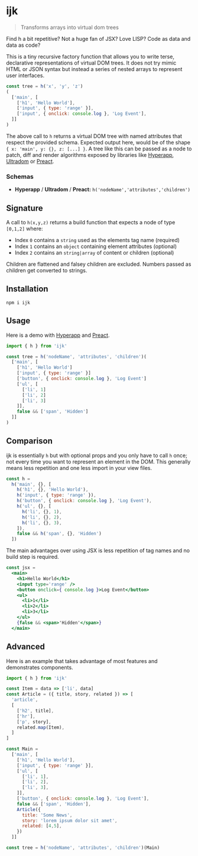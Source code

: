 # ijk
> Transforms arrays into virtual dom trees

Find h a bit repetitive? Not a huge fan of JSX? Love LISP? Code as data and data as code?

This is a tiny recursive factory function that allows you to write terse, declarative representations of virtual DOM trees. It does not try mimic HTML or JSON syntax but instead a series of nested arrays to represent user interfaces.

```js
const tree = h('x', 'y', 'z')
(
  ['main', [
    ['h1', 'Hello World'],
    ['input', { type: 'range' }],
    ['input', { onclick: console.log }, 'Log Event'],
  ]]
)
```

The above call to `h` returns a virtual DOM tree with named attributes that respect the provided schema. Expected output here, would be of the shape `{ x: 'main', y: {}, z: [...] }`. A tree like this can be passed as a node to patch, diff and render algorithms exposed by libraries like [Hyperapp](https://github.com/hyperapp/hyperapp), [Ultradom](https://github.com/jorgebucaran/ultradom) or [Preact](https://github.com/developit/preact).

### Schemas

- **Hyperapp** / **Ultradom** / **Preact:** `h('nodeName','attributes','children')`

## Signature

A call to `h(x,y,z)` returns a build function that expects a node of type `[0,1,2]` where:

- Index `0` contains a `string` used as the elements tag name (required)
- Index `1` contains an `object` containing element attributes (optional)
- Index `2` contains an `string|array` of content or children (optional)

Children are flattened and falsey children are excluded. Numbers passed as children get converted to strings.

## Installation

```
npm i ijk
```

## Usage

Here is a demo with [Hyperapp](https://codepen.io/lukejacksonn/pen/BJvXvg?editors=0010) and [Preact](https://codepen.io/lukejacksonn/pen/ZvwKva?editors=0010).

```js
import { h } from 'ijk'

const tree = h('nodeName', 'attributes', 'children')(
  ['main', [
    ['h1', 'Hello World']
    ['input', { type: 'range' }]
    ['button', { onclick: console.log }, 'Log Event']
    ['ul', [
      ['li', 1]
      ['li', 2]
      ['li', 3]
    ]],
    false && ['span', 'Hidden']
  ]]
)
```

## Comparison

ijk is essentially `h` but with optional props and you only have to call `h` once; not every time you want to represent an element in the DOM. This generally means less repetition and one less import in your view files.

```js
const h =
  h('main', {}, [
    h('h1', {}, 'Hello World'),
    h('input', { type: 'range' }),
    h('button', { onclick: console.log }, 'Log Event'),
    h('ul', {}, [
      h('li', {}, 1),
      h('li', {}, 2),
      h('li', {}, 3),
    ]),
    false && h('span', {}, 'Hidden')
  ])
```

The main advantages over using JSX is less repetition of tag names and no build step is required.

```jsx
const jsx =
  <main>
    <h1>Hello World</h1>
    <input type='range' />
    <button onclick={ console.log }>Log Event</button>
    <ul>
      <li>1</li>
      <li>2</li>
      <li>3</li>
    </ul>
    {false && <span>'Hidden'</span>}
  </main>
```

## Advanced

Here is an example that takes advantage of most features and demonstrates components.

```js
import { h } from 'ijk'

const Item = data => ['li', data]
const Article = ({ title, story, related }) => [
  'article',
  [
    ['h2', title],
    ['hr'],
    ['p', story],
    related.map(Item),
  ]
]

const Main =
  ['main', [
    ['h1', 'Hello World'],
    ['input', { type: 'range' }],
    ['ul', [
      ['li', 1],
      ['li', 2],
      ['li', 3],
    ]],
    ['button', { onclick: console.log }, 'Log Event'],
    false && ['span', 'Hidden'],
    Article({
      title: 'Some News',
      story: 'lorem ipsum dolor sit amet',
      related: [4,5],
    })
  ]]

const tree = h('nodeName', 'attributes', 'children')(Main)
```
